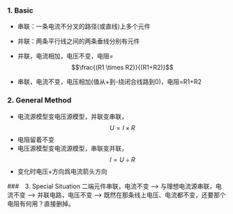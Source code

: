### 1. Basic
+ 串联：一条电流不分叉的路径(或直线)上多个元件
+ 并联：两条平行线之间的两条垂线分别有元件


+ 并联，电流相加，电压不变，电阻=$$\frac{(R1 \times R2)}{(R1+R2)}$$
+ 串联，电流不变，电压相加(值从+到-绕闭合线路到0)，电阻=R1+R2

### 2. General Method
+ 电流源模型变电压源模型，并联变串联，$$U=I \times R$$
+ 电阻留着不变
+ 电压源模型变电流源模型，串联变并联，$$I=U \div R$$
+ 变化时电压+方向爲电流箭头方向

###　3. Special Situation
二端元件串联，电流不变 --> 
与理想电流源串联，电流不变 --> 
并联电路，电压不变 --> 
既然在那条线上电压、电流都不变，还要那个电阻有何用？直接删掉。
